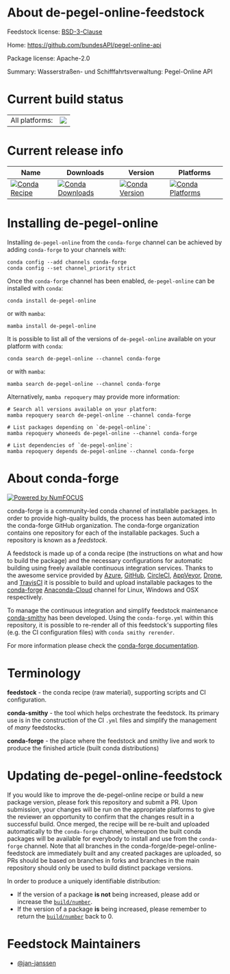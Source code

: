 About de-pegel-online-feedstock
===============================

Feedstock license: [BSD-3-Clause](https://github.com/conda-forge/de-pegel-online-feedstock/blob/main/LICENSE.txt)

Home: https://github.com/bundesAPI/pegel-online-api

Package license: Apache-2.0

Summary: Wasserstraßen- und Schifffahrtsverwaltung: Pegel-Online API

Current build status
====================


<table><tr><td>All platforms:</td>
    <td>
      <a href="https://dev.azure.com/conda-forge/feedstock-builds/_build/latest?definitionId=17527&branchName=main">
        <img src="https://dev.azure.com/conda-forge/feedstock-builds/_apis/build/status/de-pegel-online-feedstock?branchName=main">
      </a>
    </td>
  </tr>
</table>

Current release info
====================

| Name | Downloads | Version | Platforms |
| --- | --- | --- | --- |
| [![Conda Recipe](https://img.shields.io/badge/recipe-de--pegel--online-green.svg)](https://anaconda.org/conda-forge/de-pegel-online) | [![Conda Downloads](https://img.shields.io/conda/dn/conda-forge/de-pegel-online.svg)](https://anaconda.org/conda-forge/de-pegel-online) | [![Conda Version](https://img.shields.io/conda/vn/conda-forge/de-pegel-online.svg)](https://anaconda.org/conda-forge/de-pegel-online) | [![Conda Platforms](https://img.shields.io/conda/pn/conda-forge/de-pegel-online.svg)](https://anaconda.org/conda-forge/de-pegel-online) |

Installing de-pegel-online
==========================

Installing `de-pegel-online` from the `conda-forge` channel can be achieved by adding `conda-forge` to your channels with:

```
conda config --add channels conda-forge
conda config --set channel_priority strict
```

Once the `conda-forge` channel has been enabled, `de-pegel-online` can be installed with `conda`:

```
conda install de-pegel-online
```

or with `mamba`:

```
mamba install de-pegel-online
```

It is possible to list all of the versions of `de-pegel-online` available on your platform with `conda`:

```
conda search de-pegel-online --channel conda-forge
```

or with `mamba`:

```
mamba search de-pegel-online --channel conda-forge
```

Alternatively, `mamba repoquery` may provide more information:

```
# Search all versions available on your platform:
mamba repoquery search de-pegel-online --channel conda-forge

# List packages depending on `de-pegel-online`:
mamba repoquery whoneeds de-pegel-online --channel conda-forge

# List dependencies of `de-pegel-online`:
mamba repoquery depends de-pegel-online --channel conda-forge
```


About conda-forge
=================

[![Powered by
NumFOCUS](https://img.shields.io/badge/powered%20by-NumFOCUS-orange.svg?style=flat&colorA=E1523D&colorB=007D8A)](https://numfocus.org)

conda-forge is a community-led conda channel of installable packages.
In order to provide high-quality builds, the process has been automated into the
conda-forge GitHub organization. The conda-forge organization contains one repository
for each of the installable packages. Such a repository is known as a *feedstock*.

A feedstock is made up of a conda recipe (the instructions on what and how to build
the package) and the necessary configurations for automatic building using freely
available continuous integration services. Thanks to the awesome service provided by
[Azure](https://azure.microsoft.com/en-us/services/devops/), [GitHub](https://github.com/),
[CircleCI](https://circleci.com/), [AppVeyor](https://www.appveyor.com/),
[Drone](https://cloud.drone.io/welcome), and [TravisCI](https://travis-ci.com/)
it is possible to build and upload installable packages to the
[conda-forge](https://anaconda.org/conda-forge) [Anaconda-Cloud](https://anaconda.org/)
channel for Linux, Windows and OSX respectively.

To manage the continuous integration and simplify feedstock maintenance
[conda-smithy](https://github.com/conda-forge/conda-smithy) has been developed.
Using the ``conda-forge.yml`` within this repository, it is possible to re-render all of
this feedstock's supporting files (e.g. the CI configuration files) with ``conda smithy rerender``.

For more information please check the [conda-forge documentation](https://conda-forge.org/docs/).

Terminology
===========

**feedstock** - the conda recipe (raw material), supporting scripts and CI configuration.

**conda-smithy** - the tool which helps orchestrate the feedstock.
                   Its primary use is in the construction of the CI ``.yml`` files
                   and simplify the management of *many* feedstocks.

**conda-forge** - the place where the feedstock and smithy live and work to
                  produce the finished article (built conda distributions)


Updating de-pegel-online-feedstock
==================================

If you would like to improve the de-pegel-online recipe or build a new
package version, please fork this repository and submit a PR. Upon submission,
your changes will be run on the appropriate platforms to give the reviewer an
opportunity to confirm that the changes result in a successful build. Once
merged, the recipe will be re-built and uploaded automatically to the
`conda-forge` channel, whereupon the built conda packages will be available for
everybody to install and use from the `conda-forge` channel.
Note that all branches in the conda-forge/de-pegel-online-feedstock are
immediately built and any created packages are uploaded, so PRs should be based
on branches in forks and branches in the main repository should only be used to
build distinct package versions.

In order to produce a uniquely identifiable distribution:
 * If the version of a package **is not** being increased, please add or increase
   the [``build/number``](https://docs.conda.io/projects/conda-build/en/latest/resources/define-metadata.html#build-number-and-string).
 * If the version of a package **is** being increased, please remember to return
   the [``build/number``](https://docs.conda.io/projects/conda-build/en/latest/resources/define-metadata.html#build-number-and-string)
   back to 0.

Feedstock Maintainers
=====================

* [@jan-janssen](https://github.com/jan-janssen/)


